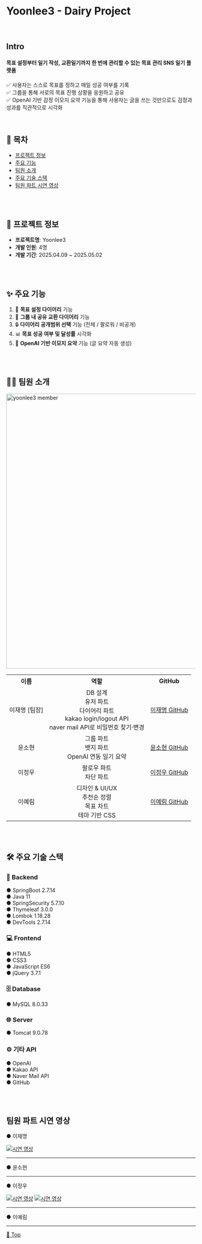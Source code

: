 # Yoonlee3 - Dairy Project

<br />

## Intro
#### 목표 설정부터 일기 작성, 교환일기까지 한 번에 관리할 수 있는 목표 관리 SNS 일기 플랫폼
✅ 사용자는 스스로 목표를 정하고 매일 성공 여부를 기록 <br />
✅ 그룹을 통해 서로의 목표 진행 상황을 응원하고 공유 <br />
✅ OpenAI 기반 감정 이모지 요약 기능을 통해 사용자는 글을 쓰는 것만으로도 감정과 성과를 직관적으로 시각화

<br />

## 🚩 목차
- [프로젝트 정보](#-프로젝트-정보)
- [주요 기능](#-주요-기능)
- [팀원 소개](#-팀원-소개)
- [주요 기술 스택](#-주요-기술-스택)
- [팀원 파트 시연 영상](#-팀원-파트-시연-영상)

<br />
<br />

<div>

## 📘 프로젝트 정보

- **프로젝트명**: Yoonlee3  
- **개발 인원**: 4명  
- **개발 기간**: 2025.04.09 ~ 2025.05.02  

<br />
<br />

## ✨ 주요 기능

1. 📝 **목표 설정 다이어리** 기능  
2. 👥 **그룹 내 공유 교환 다이어리** 기능  
3. 🔒 **다이어리 공개범위 선택** 기능 (전체 / 팔로워 / 비공개)  
4. 📊 **목표 성공 여부 및 달성률** 시각화  
5. 🤖 **OpenAI 기반 이모지 요약** 기능 (글 요약 자동 생성)

<br />
<br />

## 👨‍💻 팀원 소개

<img width="1300" height="731" alt="yoonlee3 member" src="https://github.com/user-attachments/assets/95b4789f-93b9-4b9d-9199-960b5742cc8e" />

<table style="width: 800px; text-align: center;">
  <tr>
    <th>이름</th>
    <th>역할</th>
    <th>GitHub</th>
  </tr>
  <tr>
    <td>이재명 [팀장]</td>
    <td>DB 설계<br/>유저 파트<br/>다이어리 파트<br/>kakao login/logout API<br/>naver mail API로 비밀번호 찾기·변경</td>
    <td><a href="https://github.com/Lee-jaemyeong">이재명 GitHub</a></td>
  </tr>
  <tr>
    <td>윤소현</td>
    <td>그룹 파트<br/>뱃지 파트<br/>OpenAI 연동 일기 요약</td>
    <td><a href="https://github.com/syeon279">윤소현 GitHub</a></td>
  </tr>
  <tr>
    <td>이정우</td>
    <td>팔로우 파트<br/>차단 파트</td>
    <td><a href="https://github.com/jeongwoo76">이정우 GitHub</a></td>
  </tr>
  <tr>
    <td>이예림</td>
    <td>디자인 & UI/UX<br/>추천순 정렬<br/>목표 차트<br/>테마 기반 CSS</td>
    <td><a href="https://github.com/dpflaalee">이예림 GitHub</a></td>
  </tr>
</table>

<br />
<br />

## 🛠 주요 기술 스택

### 📌 Backend
 ● SpringBoot 2.7.14 </br>
 ● Java 11 </br>
 ● SpringSecurity 5.7.10 </br>
 ● Thymeleaf 3.0.0 </br>
 ● Lombok 1.18.28 </br>
 ● DevTools 2.7.14 </br>

### 💻 Frontend
 ● HTML5 </br>
 ● CSS3 </br>
 ● JavaScript ES6 </br>
 ● jQuery 3.7.1 </br>

### 🗄 Database
 ● MySQL 8.0.33 </br>

### 🌐 Server
 ● Tomcat 9.0.78 </br>

### ⚙ 기타 API
 ● OpenAI </br>
 ● Kakao API </br>
 ● Naver Mail API </br>
 ● GitHub </br>
</div>

<br />
<br />

## 팀원 파트 시연 영상

 ● 이재명
 
[![시연 영상](https://github.com/user-attachments/assets/183108f3-4b6c-4e37-a088-18d62a4a76ef)](https://www.youtube.com/watch?v=F6DzPczeOM4&t=5s)
<hr />
 ● 윤소현
 
<hr />
 ● 이정우
 
[![시연 영상](https://github.com/user-attachments/assets/4230162a-273b-4fd0-9b43-8c85db57b1bd)](https://www.youtube.com/watch?v=fyXjxewcSSE)
[![시연 영상](https://user-images.githubusercontent.com/183108f3/234567890-2ec08876.png)](https://www.youtube.com/watch?v=fyXjxewcSSE)
<hr />

 ● 이예림

<hr />

[🔼 Top ](#Yoonlee3---Dairy-Project)
